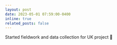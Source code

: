```yaml
---
layout: post
date: 2023-05-01 07:59:00-0400
inline: true
related_posts: false
---
```


Started fieldwork and data collection for UK project :herb:
